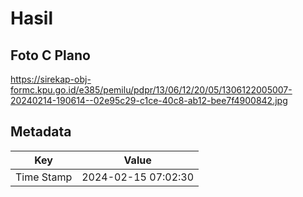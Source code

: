 # Hasil

## Foto C Plano

https://sirekap-obj-formc.kpu.go.id/e385/pemilu/pdpr/13/06/12/20/05/1306122005007-20240214-190614--02e95c29-c1ce-40c8-ab12-bee7f4900842.jpg


## Metadata

| Key        | Value               |
| ---------- | ------------------- |
| Time Stamp | 2024-02-15 07:02:30 |



